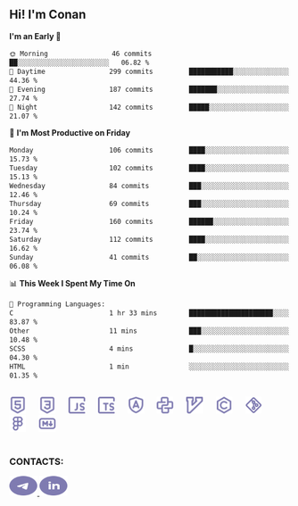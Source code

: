 ## Hi! I'm Conan

<!--START_SECTION:waka-->
**I'm an Early 🐤** 

```text
🌞 Morning                46 commits          ██░░░░░░░░░░░░░░░░░░░░░░░   06.82 % 
🌆 Daytime                299 commits         ███████████░░░░░░░░░░░░░░   44.36 % 
🌃 Evening                187 commits         ███████░░░░░░░░░░░░░░░░░░   27.74 % 
🌙 Night                  142 commits         █████░░░░░░░░░░░░░░░░░░░░   21.07 % 
```
📅 **I'm Most Productive on Friday** 

```text
Monday                   106 commits         ████░░░░░░░░░░░░░░░░░░░░░   15.73 % 
Tuesday                  102 commits         ████░░░░░░░░░░░░░░░░░░░░░   15.13 % 
Wednesday                84 commits          ███░░░░░░░░░░░░░░░░░░░░░░   12.46 % 
Thursday                 69 commits          ███░░░░░░░░░░░░░░░░░░░░░░   10.24 % 
Friday                   160 commits         ██████░░░░░░░░░░░░░░░░░░░   23.74 % 
Saturday                 112 commits         ████░░░░░░░░░░░░░░░░░░░░░   16.62 % 
Sunday                   41 commits          ██░░░░░░░░░░░░░░░░░░░░░░░   06.08 % 
```


📊 **This Week I Spent My Time On** 

```text
💬 Programming Languages: 
C                        1 hr 33 mins        █████████████████████░░░░   83.87 % 
Other                    11 mins             ███░░░░░░░░░░░░░░░░░░░░░░   10.48 % 
SCSS                     4 mins              █░░░░░░░░░░░░░░░░░░░░░░░░   04.30 % 
HTML                     1 min               ░░░░░░░░░░░░░░░░░░░░░░░░░   01.35 % 
```


<!--END_SECTION:waka-->


<br>

<div align="left">
  <img src="icons/skills/html.svg" height="30" alt="html5"/>
  <img width="15"/>
  <img src="icons/skills/css.svg" height="30" alt="css"/>
    <img width="15"/>
  <img src="icons/skills/javascript.svg" height="30" alt="javascript"/>
  <img width="15"/>
  <img src="icons/skills/typescript.svg" height="30" alt="typescript"/>
  <img width="15"/>
  <img src="icons/skills/angular.svg" height="30" alt="angular"/>
  <img width="15"/>
  <img src="icons/skills/python.svg" height="30" alt="python"/>
  <img width="15"/>
  <img src="icons/skills/vim.svg" height="30" alt="vim"  />
  <img width="15"/>
  <img src="icons/skills/c.svg" height="30" alt="c"/>
  <img width="15"/>
  <img src="icons/skills/git.svg" height="30" alt="git"/>
  <img width="15"/>
  <img src="icons/skills/figma.svg" height="30" alt="figma"/>
  <img width="15"/>
  <img src="icons/skills/markdown.svg" height="30" alt="markdown"/>
</div>

<br>


### CONTACTS:

<div align="left">
  <a href="https://t.me/gkkconan">
    <img src="icons/contacts/telegram.svg" width="50" height="35" alt="telegram"/>
  </a>
  <a href="https://www.linkedin.com/in/gkkconan">
    <img src="icons/contacts/linkedin.svg" width="50" height="35" alt="linkedin"/>
  </a>
</div>
